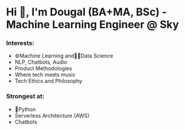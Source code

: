 # Hi 👋, I'm Dougal (BA+MA, BSc) - Machine Learning Engineer @ Sky

### Interests:
- ⚙️Machine Learning and🧑‍🔬Data Science
- NLP, Chatbots, Audio
- Product Methodologies
- Where tech meets music
- Tech Ethics and Philosophy

### Strongest at:
- 🐍Python
- Serverless Architecture (AWS)
- Chatbots

